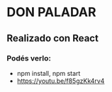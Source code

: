 # DON PALADAR

## Realizado con React

### Podés verlo:

- npm install, npm start
- https://youtu.be/f85gzKk4rv4 
